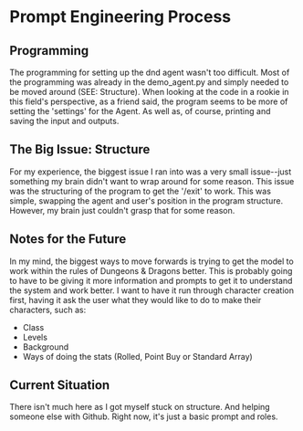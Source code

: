 # Prompt Engineering Process

## Programming
The programming for setting up the dnd agent wasn't too difficult. Most of the programming was already in the demo_agent.py and simply needed to be moved around (SEE: Structure). When looking at the code in a rookie in this field's perspective, as a friend said, the program seems to be more of setting the 'settings' for the Agent. As well as, of course, printing and saving the input and outputs. 

## The Big Issue: Structure
For my experience, the biggest issue I ran into was a very small issue--just something my brain didn't want to wrap around for some reason. This issue was the structuring of the program to get the '/exit' to work. This was simple, swapping the agent and user's position in the program structure. However, my brain just couldn't grasp that for some reason. 

## Notes for the Future
In my mind, the biggest ways to move forwards is trying to get the model to work within the rules of Dungeons & Dragons better. This is probably going to have to be giving it more information and prompts to get it to understand the system and work better. I want to have it run through character creation first, having it ask the user what they would like to do to make their characters, such as:
- Class
- Levels
- Background
- Ways of doing the stats (Rolled, Point Buy or Standard Array)

## Current Situation
There isn't much here as I got myself stuck on structure. And helping someone else with Github. Right now, it's just a basic prompt and roles.